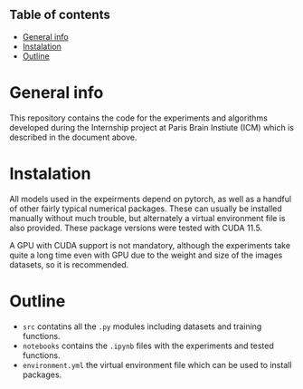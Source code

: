 ## Table of contents
* [General info](#general-info)
* [Instalation](#instalation)
* [Outline](#outline)

# General info

This repository contains the code for the experiments and algorithms developed during the Internship project at Paris Brain Instiute (ICM) which is described in the document above.

# Instalation

All models used in the expeirments depend on pytorch, as well as a handful of other fairly typical numerical packages. These can usually be installed manually without much trouble,
 but alternately a virtual environment file is also provided. These package versions were tested with CUDA 11.5.

A GPU with CUDA support is not mandatory, although the experiments take quite a long time even with GPU due to the weight and size of the images datasets, so it is recommended.

# Outline

 - `src` contatins all the `.py` modules including datasets and training functions.
 - `notebooks` contains the `.ipynb` files with the experiments and tested functions.
 - `environment.yml` the virtual environment file which can be used to install packages.
